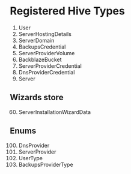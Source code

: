 # Registered Hive Types

1. User
2. ServerHostingDetails
3. ServerDomain
4. BackupsCredential
5. ServerProviderVolume
6. BackblazeBucket
7. ServerProviderCredential
8. DnsProviderCredential
9. Server

## Wizards store
60. ServerInstallationWizardData

## Enums

100. DnsProvider
101. ServerProvider
102. UserType
103. BackupsProviderType
